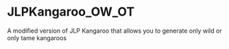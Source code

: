 # JLPKangaroo_OW_OT
A modified version of JLP Kangaroo that allows you to generate only wild or only tame kangaroos
